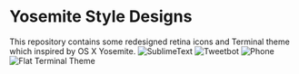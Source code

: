 # Yosemite Style Designs
This repository contains some redesigned retina icons and Terminal theme which inspired by OS X Yosemite.
![SublimeText](https://s3.amazonaws.com/f.cl.ly/items/0n2u0W0K441N2M3c1V1a/SublimeText.png)
![Tweetbot](https://s3.amazonaws.com/f.cl.ly/items/1Y3k1F210F0I183B1M1N/Tweetbot.png)
![Phone](https://s3.amazonaws.com/f.cl.ly/items/0b191Y0U3m2n1R182Q3W/Phone.png)
![Flat Terminal Theme](https://s3.amazonaws.com/f.cl.ly/items/271318073e3R0X271B3h/FlatTerminalTheme.png)